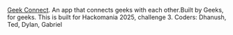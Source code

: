 [Geek Connect](https://geek-connect.streamlit.app/). An app that connects geeks with each other.Built by Geeks, for geeks.
This is built for Hackomania 2025, challenge 3.
Coders: Dhanush, Ted, Dylan, Gabriel